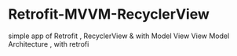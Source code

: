 # Retrofit-MVVM-RecyclerView
simple app of Retrofit , RecyclerView & with Model View View Model Architecture , with retrofi
